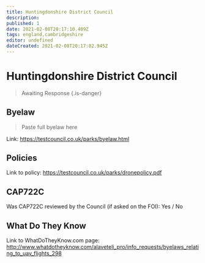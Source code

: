 ```yaml
---
title: Huntingdonshire District Council
description:
published: 1
date: 2021-02-08T20:17:10.409Z
tags: england,cambridgeshire
editor: undefined
dateCreated: 2021-02-08T20:17:02.945Z
---
```


# Huntingdonshire District Council
>  Awaiting Response
> {.is-danger}

## Byelaw
> Paste full byelaw here

Link:
https://testcouncil.co.uk/parks/byelaw.html

## Policies
Link to policy:
https://testcouncil.co.uk/parks/dronepolicy.pdf

## CAP722C

Was CAP722C reviewed by the Council (if asked on the FOI): Yes / No

## What Do They Know

Link to WhatDoTheyKnow.com page:
http://www.whatdotheyknow.com/alaveteli_pro/info_requests/byelaws_relating_to_uav_flights_298

